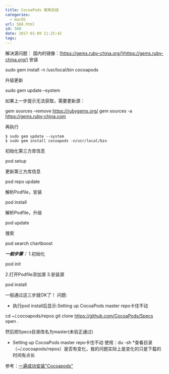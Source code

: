 ```yaml
---
title: CocoaPods 使用总结
categories:
  - macOS
url: 568.html
id: 568
date: 2017-01-09 11:25:42
tags:
---
```


解决源问题： 国内的镜像：[https://gems.ruby-china.org/](https://gems.ruby-china.org/) 安装

sudo gem install -n /usr/local/bin cocoapods

升级更新

sudo gem update –system

如果上一步提示无法获取，需要更新源：

gem sources –remove https://rubygems.org/
gem sources -a https://gems.ruby-china.com

再执行

    $ sudo gem update --system
    $ sudo gem install cocoapods -n/usr/local/bin

初始化第三方库信息

pod setup

更新第三方库信息

pod repo update

解析Podfile，安装

pod install

解析Podfile，升级

pod update

搜索

pod search chartboost

_**一般步骤：**_ 1.初始化

pod init

2.打开Podfile添加源 3.安装源

pod install

一般通过这三步就OK了！ 问题:

*   执行pod install后显示:Setting up CocoaPods master repo卡住不动

cd ~/.cocoapods/repos
git clone https://github.com/CocoaPods/Specs
open .

然后把Specs目录改名为master(未验正通过)

*   Setting up CocoaPods master repo卡住不动 使用：du -sh *查看目录（~/.cocoapods/repos）是否有变化，我的问题实际上是变化的只是下载的时间有点长

参考：[一遍成功安装"Cocoapods"](http://blog.csdn.net/u014455765/article/details/51814488)
